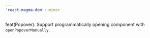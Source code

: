 ```yaml
---
'react-magma-dom': minor
---
```


feat(Popover): Support programmatically opening component with `openPopoverManually`.
